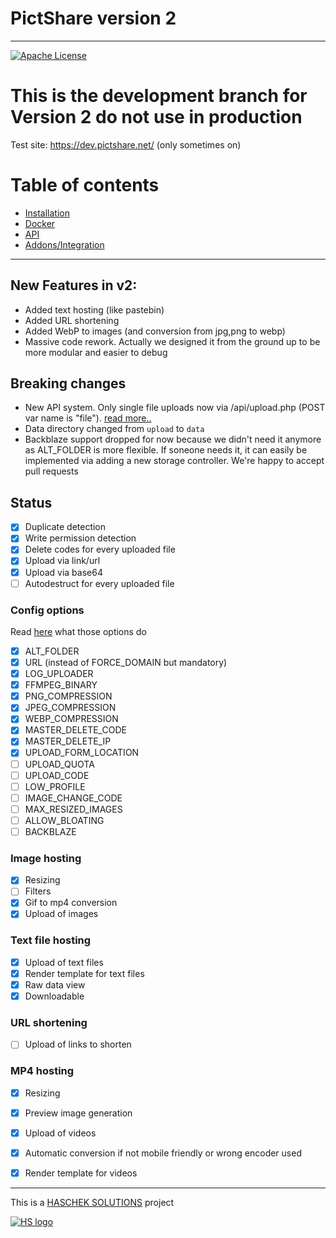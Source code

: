 # PictShare version 2
---
[![Apache License](https://img.shields.io/badge/license-Apache-blue.svg?style=flat)](https://github.com/HaschekSolutions/pictshare/blob/master/LICENSE)

# This is the development branch for Version 2 do not use in production
Test site: https://dev.pictshare.net/ (only sometimes on)

Table of contents
=================
* [Installation](/rtfm/INSTALL.md)
* [Docker](/rtfm/DOCKER.md)
* [API](/rtfm/API.md)
* [Addons/Integration](/rtfm/INTEGRATIONS.md)

---

## New Features in v2:

- Added text hosting (like pastebin)
- Added URL shortening
- Added WebP to images (and conversion from jpg,png to webp)
- Massive code rework. Actually we designed it from the ground up to be more modular and easier to debug

## Breaking changes

- New API system. Only single file uploads now via /api/upload.php (POST var name is "file"). [read more..](/rtfm/API.md)
- Data directory changed from ```upload``` to ```data```
- Backblaze support dropped for now because we didn't need it anymore as ALT_FOLDER is more flexible. If soneone needs it, it can easily be implemented via adding a new storage controller. We're happy to accept pull requests

## Status

- [x] Duplicate detection
- [x] Write permission detection
- [x] Delete codes for every uploaded file
- [x] Upload via link/url
- [x] Upload via base64
- [ ] Autodestruct for every uploaded file

### Config options

Read [here](/rftm/CONFIG.md) what those options do

- [x] ALT_FOLDER
- [x] URL (instead of FORCE_DOMAIN but mandatory)
- [x] LOG_UPLOADER
- [x] FFMPEG_BINARY
- [x] PNG_COMPRESSION
- [x] JPEG_COMPRESSION
- [x] WEBP_COMPRESSION
- [x] MASTER_DELETE_CODE
- [x] MASTER_DELETE_IP
- [x] UPLOAD_FORM_LOCATION
- [ ] UPLOAD_QUOTA
- [ ] UPLOAD_CODE
- [ ] LOW_PROFILE
- [ ] IMAGE_CHANGE_CODE
- [ ] MAX_RESIZED_IMAGES
- [ ] ALLOW_BLOATING
- [ ] BACKBLAZE

### Image hosting
- [X] Resizing
- [ ] Filters
- [x] Gif to mp4 conversion
- [x] Upload of images

### Text file hosting
- [x] Upload of text files
- [x] Render template for text files
- [x] Raw data view
- [x] Downloadable

### URL shortening
- [ ] Upload of links to shorten

### MP4 hosting
- [x] Resizing
- [x] Preview image generation
- [x] Upload of videos
- [x] Automatic conversion if not mobile friendly or wrong encoder used
- [x] Render template for videos


---

This is a [HASCHEK SOLUTIONS](https://haschek.solutions) project

[![HS logo](https://pictshare.net/css/imgs/hs_logo.png)](https://haschek.solutions)